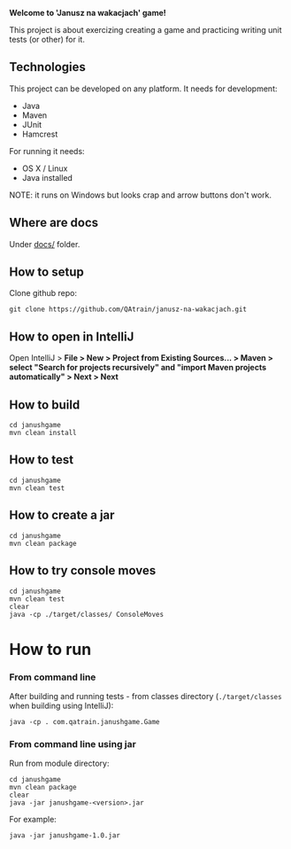 **Welcome to 'Janusz na wakacjach' game!** 

This project is about exercizing creating a game and practicing writing unit tests (or other) for it. 

Technologies
------------

This project can be developed on any platform. It needs for development: 
 * Java 
 * Maven 
 * JUnit 
 * Hamcrest

For running it needs: 

 * OS X / Linux
 * Java installed

NOTE: it runs on Windows but looks crap and arrow buttons don't work. 


Where are docs
--------------

Under [docs/](../docs) folder.


How to setup
------------

Clone github repo:

    git clone https://github.com/QAtrain/janusz-na-wakacjach.git


How to open in IntelliJ
-----------------------

Open IntelliJ > **File > New > Project from Existing Sources... > Maven > select "Search for projects recursively" and "import Maven projects automatically" > Next > Next** 



How to build
------------

    cd janushgame
    mvn clean install

How to test
-----------

    cd janushgame
    mvn clean test
    
    
How to create a jar
--------------------

    cd janushgame
    mvn clean package


How to try console moves
------------------------

    cd janushgame
    mvn clean test
    clear
    java -cp ./target/classes/ ConsoleMoves
    

How to run
==========

### From command line

After building and running tests - from classes directory (`./target/classes` when building using IntelliJ):

    java -cp . com.qatrain.janushgame.Game
    
### From command line using jar

Run from module directory: 
    
    cd janushgame
    mvn clean package
    clear
    java -jar janushgame-<version>.jar
    
For example: 
    
    java -jar janushgame-1.0.jar